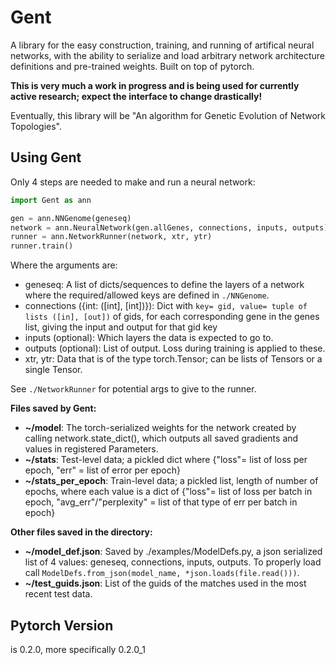 # Gent
A library for the easy construction, training, and running of artifical neural networks, with the ability to serialize and load arbitrary network architecture definitions and pre-trained weights. Built on top of pytorch.

**This is very much a work in progress and is being used for currently active research; expect the interface to change drastically!**

Eventually, this library will be "An algorithm for Genetic Evolution of Network Topologies".
 
## Using Gent

Only 4 steps are needed to make and run a neural network:
```python
import Gent as ann

gen = ann.NNGenome(geneseq)
network = ann.NeuralNetwork(gen.allGenes, connections, inputs, outputs) 
runner = ann.NetworkRunner(network, xtr, ytr)
runner.train()
```
Where the arguments are:
- geneseq: A list of dicts/sequences to define the layers of a network where the required/allowed keys are defined in `./NNGenome`.
- connections ({int: ([int], [int])}): Dict with `key= gid, value= tuple of lists ([in], [out])` of gids, for each corresponding gene in the genes list, giving the input and output for that gid key
- inputs (optional): Which layers the data is expected to go to.
- outputs (optional): List of output. Loss during training is applied to these.
- xtr, ytr: Data that is of the type torch.Tensor; can be lists of Tensors or a single Tensor. 

See `./NetworkRunner` for potential args to give to the runner.

**Files saved by Gent:**

- **~/model**: The torch-serialized weights for the network created by calling network.state_dict(), which outputs all saved gradients and values in registered Parameters.
- **~/stats**: Test-level data; a pickled dict where {"loss"= list of loss per epoch, "err" = list of error per epoch}
- **~/stats_per_epoch**: Train-level data; a pickled list, length of number of epochs, where each value is a dict of {"loss"= list of loss per batch in epoch, "avg_err"/"perplexity" = list of that type of err per batch in epoch}

**Other files saved in the directory:**
- **~/model_def.json**: Saved by ./examples/ModelDefs.py, a json serialized list of 4 values: geneseq, connections, inputs, outputs. To properly load call `ModelDefs.from_json(model_name, *json.loads(file.read()))`.
- **~/test_guids.json**: List of the guids of the matches used in the most recent test data.


## Pytorch Version
is 0.2.0, more specifically 0.2.0_1
